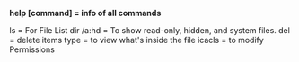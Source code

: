 
**help [command] = info of all commands** 

ls = For File List
dir /a:hd = To show read-only, hidden, and system files.
del = delete items
type = to view what's inside the file
icacls = to modify Permissions 